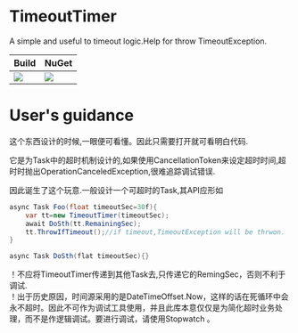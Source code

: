 # TimeoutTimer
A simple and useful to timeout logic.Help for throw TimeoutException.

| Build | NuGet |
|--|--|
|![](https://github.com/BoysheO/TimeoutTimer/workflows/nuget/badge.svg)|[![](https://img.shields.io/nuget/v/TimeoutTimer.svg)](https://www.nuget.org/packages/TimeoutTimer)|

# User's guidance 
 这个东西设计的时候,一眼便可看懂。因此只需要打开就可看明白代码.

它是为Task中的超时机制设计的,如果使用CancellationToken来设定超时时间,超时时抛出OperationCanceledException,很难追踪调试错误.

因此诞生了这个玩意.一般设计一个可超时的Task,其API应形如
````csharp
async Task Foo(float timeoutSec=30f){
    var tt=new TimeoutTimer(timeoutSec);
    await DoSth(tt.RemainingSec);
    tt.ThrowIfTimeout();//if timeout,TimeoutException will be thrwon.
}

async Task DoSth(flat timeoutSec){}

````
！不应将TimeoutTimer传递到其他Task去,只传递它的RemingSec，否则不利于调试.  
！出于历史原因，时间源采用的是DateTimeOffset.Now，这样的话在死循环中会永不超时。因此不可作为调试工具使用，并且此库本意仅仅是为简化超时业务处理，而不是作逻辑调试。要进行调试，请使用Stopwatch 。
